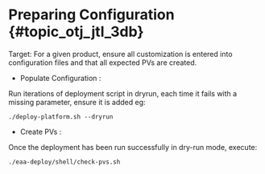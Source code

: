 # Preparing Configuration {#topic_otj_jtl_3db}

Target: For a given product, ensure all customization is entered into configuration files and that all expected PVs are created.

-   Populate Configuration :

Run iterations of deployment script in dryrun, each time it fails with a missing parameter, ensure it is added eg:

```
./deploy-platform.sh --dryrun
```

-   Create PVs :

Once the deployment has been run successfully in dry-run mode, execute:

```
./eaa-deploy/shell/check-pvs.sh
```

